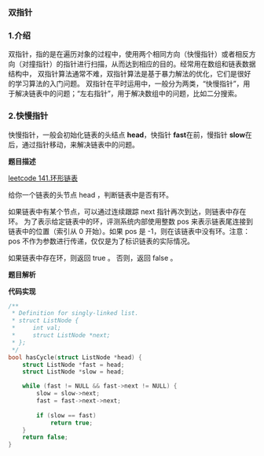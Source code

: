 ### 双指针

### 1.介绍
双指针，指的是在遍历对象的过程中，使用两个相同方向（快慢指针）或者相反方向（对撞指针）的指针进行扫描，从而达到相应的目的。经常用在数组和链表数据结构中，
双指针算法通常不难，双指针算法是基于暴力解法的优化，它们是很好的学习算法的入门问题。
双指针在平时运用中，一般分为两类，“快慢指针”，用于解决链表中的问题；“左右指针”，用于解决数组中的问题，比如二分搜索。

### 2.快慢指针
快慢指针，一般会初始化链表的头结点 **head**，快指针 **fast**在前，慢指针 **slow**在后，通过指针移动，来解决链表中的问题。

**题目描述**

[leetcode 141.环形链表](https://leetcode-cn.com/problems/linked-list-cycle/)

给你一个链表的头节点 head ，判断链表中是否有环。

如果链表中有某个节点，可以通过连续跟踪 next 指针再次到达，则链表中存在环。 为了表示给定链表中的环，评测系统内部使用整数 pos 来表示链表尾连接到链表中的位置（索引从 0 开始）。如果 pos 是 -1，则在该链表中没有环。注意：pos 不作为参数进行传递，仅仅是为了标识链表的实际情况。

如果链表中存在环，则返回 true 。 否则，返回 false 。

**题目解析**


**代码实现**

```cpp
/**
 * Definition for singly-linked list.
 * struct ListNode {
 *     int val;
 *     struct ListNode *next;
 * };
 */
bool hasCycle(struct ListNode *head) {
    struct ListNode *fast = head;
    struct ListNode *slow = head;

    while (fast != NULL && fast->next != NULL) {
        slow = slow->next;
        fast = fast->next->next;
        
        if (slow == fast)
            return true;
    }
    return false;
}
```
